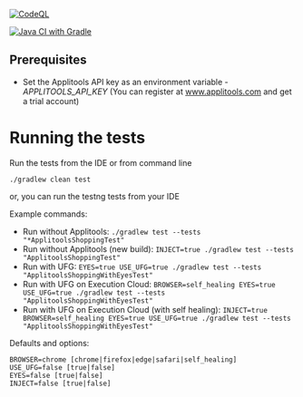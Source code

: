 [![CodeQL](https://github.com/anandbagmar/ultrafastgrid/actions/workflows/codeql-analysis.yml/badge.svg)](https://github.com/anandbagmar/ultrafastgrid/actions/workflows/codeql-analysis.yml)

[![Java CI with Gradle](https://github.com/anandbagmar/ultrafastgrid/actions/workflows/buildInCI.yml/badge.svg)](https://github.com/anandbagmar/ultrafastgrid/actions/workflows/buildInCI.yml)

## Prerequisites
* Set the Applitools API key as an environment variable - *APPLITOOLS_API_KEY* (You can register at www.applitools.com and get a trial account)

# Running the tests
Run the tests from the IDE or from command line
```
./gradlew clean test
```

or, you can run the testng tests from your IDE

Example commands:
* Run without Applitools: `./gradlew test --tests "*ApplitoolsShoppingTest"`
* Run without Applitools (new build): `INJECT=true ./gradlew test --tests "ApplitoolsShoppingTest"`
* Run with UFG: `EYES=true USE_UFG=true ./gradlew test --tests "ApplitoolsShoppingWithEyesTest"` 
* Run with UFG on Execution Cloud: `BROWSER=self_healing EYES=true USE_UFG=true ./gradlew test --tests "ApplitoolsShoppingWithEyesTest"`
* Run with UFG on Execution Cloud (with self healing): `INJECT=true BROWSER=self_healing EYES=true USE_UFG=true ./gradlew test --tests "ApplitoolsShoppingWithEyesTest"`

Defaults and options:
```
BROWSER=chrome [chrome|firefox|edge|safari|self_healing]
USE_UFG=false [true|false]
EYES=false [true|false]
INJECT=false [true|false]
```

